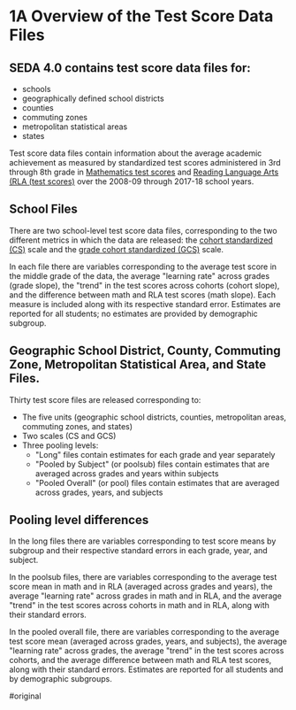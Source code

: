# 1A Overview of the Test Score Data Files 

## SEDA 4.0 contains test score data files for:
  - schools
 - geographically defined school districts
 - counties
 - commuting zones
 - metropolitan statistical areas
 - states 
 
 Test score data files contain information about the average academic achievement as measured by standardized test scores administered in 3rd through 8th grade in [Mathematics test scores](mathematics_test_scores) and [Reading Language Arts (RLA (test scores)](reading_language_arts_rla_test_scores.md) over the 2008-09 through 2017-18 school years.
 
## School Files 
 There are two school-level test score data files, corresponding to the two different metrics in which the data are released: the [cohort standardized (CS)](cohort_standardized_cs) scale and the [grade cohort standardized (GCS)](grade_cohort_standardized_gcs) scale.
 
 In each file there are variables corresponding to the average test score in the middle grade of the data, the average "learning rate" across grades (grade slope), the "trend" in the test scores across cohorts (cohort slope), and the difference between math and RLA test scores (math slope). Each measure is included along with its respective standard error. Estimates are reported for all students; no estimates are provided by demographic subgroup.
 
## Geographic School District, County, Commuting Zone, Metropolitan Statistical Area, and State Files.
Thirty test score files are released corresponding to:
 - The five units (geographic school districts, counties, metropolitan areas, commuting zones, and states) 
 - Two scales (CS and GCS) 
 - Three pooling levels: 
	 - "Long" files contain estimates for each grade and year separately
	 - "Pooled by Subject" (or poolsub) files contain estimates that are averaged across grades and years within subjects
	 - "Pooled Overall" (or pool) files contain estimates that are averaged across grades, years, and subjects

## Pooling level differences 
In the long files there are variables corresponding to test score means by subgroup and their respective standard errors in each grade, year, and subject. 

In the poolsub files, there are variables corresponding to the average test score mean in math and in RLA (averaged across grades and years), the average "learning rate" across grades in math and in RLA, and the average "trend" in the test scores across cohorts in math and in RLA, along with their standard errors. 

In the pooled overall file, there are variables corresponding to the average test score mean (averaged across grades, years, and subjects), the average "learning rate" across grades, the average "trend" in the test scores across cohorts, and the average difference between math and RLA test scores, along with their standard errors. Estimates are reported for all students and by demographic subgroups.

#original